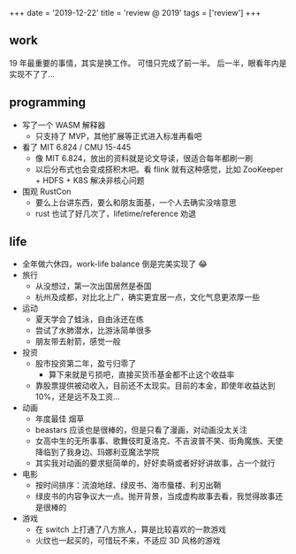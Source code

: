 +++
date = '2019-12-22'
title = 'review @ 2019'
tags = ['review']
+++

## work

19 年最重要的事情，其实是换工作。
可惜只完成了前一半。
后一半，眼看年内是实现不了了…

## programming

- 写了一个 WASM 解释器
    - 只支持了 MVP，其他扩展等正式进入标准再看吧
- 看了 MIT 6.824 / CMU 15-445
    - 像 MIT 6.824，放出的资料就是论文导读，很适合每年都刷一刷
    - 以后分布式也会变成搭积木吧。看 flink 就有这种感觉，比如 ZooKeeper + HDFS + K8S 解决非核心问题
- 围观 RustCon
    - 要么上台讲东西，要么和朋友面基，一个人去确实没啥意思
    - rust 也试了好几次了，lifetime/reference 劝退

## life

- 全年做六休四，work-life balance 倒是完美实现了 😂
- 旅行
    - 从没想过，第一次出国居然是泰国
    - 杭州及成都，对比北上广，确实更宜居一点，文化气息更浓厚一些
- 运动
    - 夏天学会了蛙泳，自由泳还在练
    - 尝试了水肺潜水，比游泳简单很多
    - 朋友带去射箭，感觉一般
- 投资
    - 股市投资第二年，盈亏归零了
        - 算下来就是亏损吧，直接买货币基金都不止这个收益率
    - 靠股票提供被动收入，目前还不太现实。目前的本金，即使年收益达到 10%，还是远不及工资…
- 动画
    - 年度最佳 烟草
    - beastars 应该也是很棒的，但是只看了漫画，对动画没太关注
    - 女高中生的无所事事、歌舞伎町夏洛克、不吉波普不笑、街角魔族、天使降临到了我身边、玛娜利亚魔法学院
    - 其实我对动画的要求挺简单的，好好卖萌或者好好讲故事，占一个就行
- 电影
    - 按时间排序：流浪地球、绿皮书、海市蜃楼、利刃出鞘
    - 绿皮书的内容争议大一点。抛开背景，当成虚构故事去看，我觉得故事还是很棒的
- 游戏
    - 在 switch 上打通了八方旅人，算是比较喜欢的一款游戏
    - 火纹也一起买的，可惜玩不来，不适应 3D 风格的游戏
